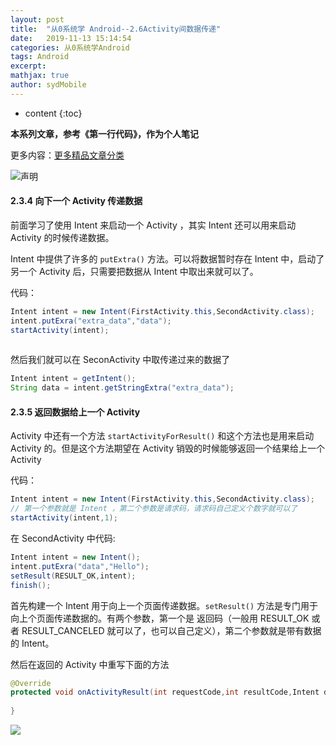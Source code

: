 ```yaml
---
layout: post
title:  "从0系统学 Android--2.6Activity间数据传递"
date:   2019-11-13 15:14:54
categories: 从0系统学Android
tags: Android
excerpt:
mathjax: true
author: sydMobile
---
```

* content
{:toc}
















**本系列文章，参考《第一行代码》，作为个人笔记**

更多内容：[更多精品文章分类](https://mp.weixin.qq.com/s/B8DP0UMg1fup2_sJVtgjMw)    

![声明](https://user-gold-cdn.xitu.io/2019/5/22/16adf0c4dd3185d5?w=1080&h=237&f=png&s=1025845) 

#### 2.3.4 向下一个 Activity 传递数据

前面学习了使用 Intent 来启动一个 Activity ，其实 Intent 还可以用来启动 Activity 的时候传递数据。

Intent 中提供了许多的 `putExtra()` 方法。可以将数据暂时存在 Intent 中，启动了另一个 Activity 后，只需要把数据从 Intent 中取出来就可以了。

代码：

```java
Intent intent = new Intent(FirstActivity.this,SecondActivity.class);
intent.putExra("extra_data","data");
startActivity(intent);
  
```

然后我们就可以在 SeconActivity 中取传递过来的数据了

```java
Intent intent = getIntent();
String data = intent.getStringExtra("extra_data");

```

#### 2.3.5 返回数据给上一个 Activity

Activity 中还有一个方法 `startActivityForResult()` 和这个方法也是用来启动 Activity 的。但是这个方法期望在 Activity 销毁的时候能够返回一个结果给上一个 Activity 

代码：

```java
Intent intent = new Intent(FirstActivity.this,SecondActivity.class);
// 第一个参数就是 Intent ，第二个参数是请求码，请求码自己定义个数字就可以了
startActivity(intent,1);
```

在 SecondActivity 中代码:

```java
Intent intent = new Intent();
intent.putExra("data","Hello");
setResult(RESULT_OK,intent);
finish();
```

首先构建一个 Intent 用于向上一个页面传递数据。`setResult()` 方法是专门用于向上个页面传递数据的。有两个参数，第一个是 返回码（一般用 RESULT_OK 或者 RESULT_CANCELED 就可以了，也可以自己定义），第二个参数就是带有数据的 Intent。

然后在返回的 Activity 中重写下面的方法

```java
@Override
protected void onActivityResult(int requestCode,int resultCode,Intent data){
  
}
```

![](https://user-gold-cdn.xitu.io/2019/10/10/16db5064ec1e7b6d?w=1240&h=620&f=jpeg&s=145465)

